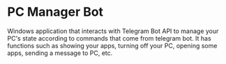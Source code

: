 # PC Manager Bot

Windows application that interacts with Telegram Bot API to manage your PC's state according to commands that come from telegram bot.
It has functions such as showing your apps, turning off your PC, opening some apps, sending a message to PC, etc.
